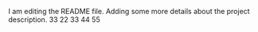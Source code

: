 I am editing the README file. Adding some more details about the project description.
33
22
33
44
55
